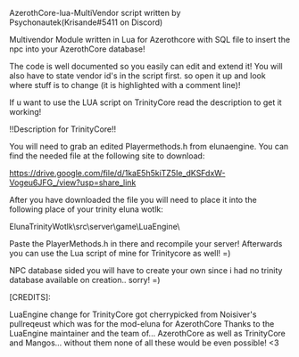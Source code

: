 AzerothCore-lua-MultiVendor script written by Psychonautek(Krisande#5411 on Discord)

Multivendor Module written in Lua for Azerothcore with SQL file to insert the npc into your AzerothCore database! 

The code is well documented so you easily can edit and extend it! You will also have to state vendor id's in the script first. so open it up and look where stuff is to change (it is highlighted with a comment line)!

If u want to use the LUA script on TrinityCore read the description to get it working!




!!Description for TrinityCore!!

You will need to grab an edited Playermethods.h from elunaengine. You can find the needed file at the following site to download:

https://drive.google.com/file/d/1kaE5h5kiTZ5Ie_dKSFdxW-Vogeu6JFG_/view?usp=share_link

After you have downloaded the file you will need to place it into the following place of your trinity eluna wotlk:

ElunaTrinityWotlk\src\server\game\LuaEngine\ 

Paste the PlayerMethods.h in there and recompile your server!
Afterwards you can use the Lua script of mine for Trinitycore as well! =)

NPC database sided you will have to create your own since i had no trinity database available on creation.. sorry! =)


[CREDITS]:

LuaEngine change for TrinityCore got cherrypicked from Noisiver's pullreqeust which was for the mod-eluna for AzerothCore
Thanks to the LuaEngine maintainer and the team of... AzerothCore as well as TrinityCore and Mangos... without them none of all these would be even possible! <3

